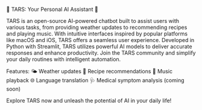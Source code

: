 🚀 TARS: Your Personal AI Assistant 🤖

TARS is an open-source AI-powered chatbot built to assist users with various tasks, from providing weather updates to recommending recipes and playing music. With intuitive interfaces inspired by popular platforms like macOS and iOS, TARS offers a seamless user experience. Developed in Python with Streamlit, TARS utilizes powerful AI models to deliver accurate responses and enhance productivity. Join the TARS community and simplify your daily routines with intelligent automation.

Features:
🌤️ Weather updates
🍔 Recipe recommendations
🎵 Music playback
🌐 Language translation
🩺 Medical symptom analysis (coming soon)

Explore TARS now and unleash the potential of AI in your daily life!
